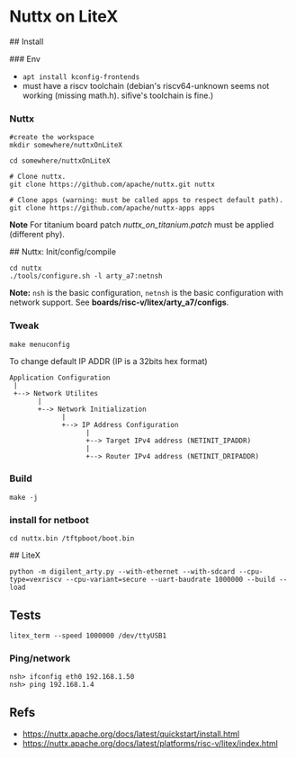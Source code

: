 # Nuttx on LiteX

## Install

### Env

- `apt install kconfig-frontends`
- must have a riscv toolchain (debian's riscv64-unknown seems not working (missing math.h). sifive's toolchain is fine.)

### Nuttx

```
#create the workspace
mkdir somewhere/nuttxOnLiteX

cd somewhere/nuttxOnLiteX

# Clone nuttx.
git clone https://github.com/apache/nuttx.git nuttx

# Clone apps (warning: must be called apps to respect default path).
git clone https://github.com/apache/nuttx-apps apps
```

**Note**
For titanium board patch *nuttx_on_titanium.patch* must be applied (different phy).

## Nuttx: Init/config/compile

```
cd nuttx
./tools/configure.sh -l arty_a7:netnsh
```

**Note:** `nsh` is the basic configuration, `netnsh` is the basic configuration with network support. See **boards/risc-v/litex/arty_a7/configs**.

### Tweak


```
make menuconfig
```

To change default IP ADDR (IP is a 32bits hex format)

```
Application Configuration
 |
 +--> Network Utilites
       |
       +--> Network Initialization
             |
             +--> IP Address Configuration
                   |
                   +--> Target IPv4 address (NETINIT_IPADDR)
                   |
                   +--> Router IPv4 address (NETINIT_DRIPADDR)
```

### Build

```
make -j
```

### install for netboot

```
cd nuttx.bin /tftpboot/boot.bin
```

## LiteX

```
python -m digilent_arty.py --with-ethernet --with-sdcard --cpu-type=vexriscv --cpu-variant=secure --uart-baudrate 1000000 --build --load
```

## Tests

```
litex_term --speed 1000000 /dev/ttyUSB1
```

### Ping/network
```
nsh> ifconfig eth0 192.168.1.50
nsh> ping 192.168.1.4
```

## Refs

- https://nuttx.apache.org/docs/latest/quickstart/install.html
- https://nuttx.apache.org/docs/latest/platforms/risc-v/litex/index.html
